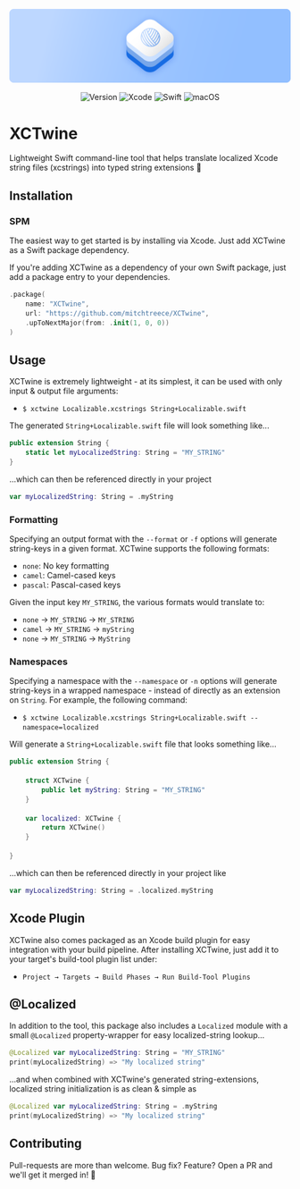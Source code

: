 ![Lumberjack](Assets/Banner.png)

<div align="center">

![Version](https://img.shields.io/badge/Version-1.0.0-BDD7FF.svg?style=for-the-badge&labelColor=166CE3)
![Xcode](https://img.shields.io/badge/Xcode-15-BDD7FF.svg?style=for-the-badge&labelColor=166CE3)
![Swift](https://img.shields.io/badge/Swift-5.9-BDD7FF.svg?style=for-the-badge&labelColor=166CE3)
![macOS](https://img.shields.io/badge/macOS-13+-BDD7FF.svg?style=for-the-badge&labelColor=166CE3)

</div>

# XCTwine

Lightweight Swift command-line tool that helps translate localized
Xcode string files (xcstrings) into typed string extensions 🧶

## Installation

### SPM

The easiest way to get started is by installing via Xcode. 
Just add XCTwine as a Swift package dependency.

If you're adding XCTwine as a dependency of your own Swift package, 
just add a package entry to your dependencies.

```swift
.package(
    name: "XCTwine",
    url: "https://github.com/mitchtreece/XCTwine",
    .upToNextMajor(from: .init(1, 0, 0))
)
```

## Usage

XCTwine is extremely lightweight - at its simplest, 
it can be used with only input & output file arguments:

- `$ xctwine Localizable.xcstrings String+Localizable.swift`

The generated `String+Localizable.swift` file will look something like...

```swift
public extension String {
    static let myLocalizedString: String = "MY_STRING"
}
```

...which can then be referenced directly in your project

```swift
var myLocalizedString: String = .myString
```

### Formatting

Specifying an output format with the `--format` or `-f` options
will generate string-keys in a given format. XCTwine supports
the following formats:

- `none`: No key formatting
- `camel`: Camel-cased keys
- `pascal`: Pascal-cased keys

Given the input key `MY_STRING`, the various formats would translate to:

- `none` → `MY_STRING` → `MY_STRING`
- `camel` → `MY_STRING` → `myString`
- `none` → `MY_STRING` → `MyString`

### Namespaces

Specifying a namespace with the `--namespace` or `-n` options
will generate string-keys in a wrapped namespace - instead of
directly as an extension on `String`. For example, the following
command:

- `$ xctwine Localizable.xcstrings String+Localizable.swift --namespace=localized`

Will generate a `String+Localizable.swift` file that looks something like...

```swift
public extension String {

    struct XCTwine {
        public let myString: String = "MY_STRING"
    }

    var localized: XCTwine {
        return XCTwine()
    }

}
```

...which can then be referenced directly in your project like

```swift
var myLocalizedString: String = .localized.myString
```

## Xcode Plugin

XCTwine also comes packaged as an Xcode build plugin 
for easy integration with your build pipeline.
After installing XCTwine, just add it to your target's
build-tool plugin list under:

- `Project → Targets → Build Phases → Run Build-Tool Plugins`

## @Localized

In addition to the tool, this package also includes a `Localized`
module with a small `@Localized` property-wrapper for easy 
localized-string lookup...

```swift
@Localized var myLocalizedString: String = "MY_STRING"
print(myLocalizedString) => "My localized string"
```

...and when combined with XCTwine's generated string-extensions,
localized string initialization is as clean & simple as

```swift
@Localized var myLocalizedString: String = .myString
print(myLocalizedString) => "My localized string"
```

## Contributing

Pull-requests are more than welcome. 
Bug fix? Feature? Open a PR and we'll get it merged in! 🎉
